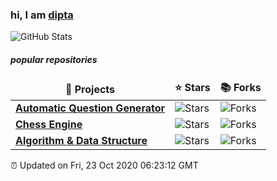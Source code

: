 <h3>hi, I am <a href="https://github.com/dipta-dhar/" target="_blank">dipta</a></h3>

<p><img src="https://github-readme-stats.vercel.app/api?username=dipta-dhar&amp;show_icons=true&theme=merko" alt="GitHub Stats"></p>

<h5>popular repositories</h5>
<table>
  <thead align="center">
    <tr >
      <td><b>🎁 Projects</b></td>
      <td><b>⭐ Stars</b></td>
      <td><b>📚 Forks</b></td>
    </tr>
  </thead>
  <tbody>
    <tr>
      <td><a href="https://github.com/dipta-dhar/Automatic-Question-Generator"><b>Automatic Question Generator</b></a></td>
      <td><img alt="Stars" src="https://img.shields.io/github/stars/dipta-dhar/Automatic-Question-Generator?style=flat-square&labelColor=343b41"/></td>
      <td><img alt="Forks" src="https://img.shields.io/github/forks/dipta-dhar/Automatic-Question-Generator?style=flat-square&labelColor=343b41"/></td>
     </tr>
    <tr>
      <td><a href="https://github.com/dipta-dhar/Chess-Master"><b>Chess Engine</b></a></td>
      <td><img alt="Stars" src="https://img.shields.io/github/stars/dipta-dhar/Chess-Master?style=flat-square&labelColor=343b41"/></td>
      <td><img alt="Forks" src="https://img.shields.io/github/forks/dipta-dhar/Chess-Master?style=flat-square&labelColor=343b41"/></td>
     </tr>
    <tr>
      <td><a href="https://github.com/dipta-dhar/Algorithm-and-DataStructure"><b>Algorithm & Data Structure</b></a></td>
      <td><img alt="Stars" src="https://img.shields.io/github/stars/dipta-dhar/Algorithm-and-DataStructure?style=flat-square&labelColor=343b41"/></td>
      <td><img alt="Forks" src="https://img.shields.io/github/forks/dipta-dhar/Algorithm-and-DataStructure?style=flat-square&labelColor=343b41"/></td>
     </tr>
  </tbody>
</table>

<p>⏰ Updated on Fri, 23 Oct 2020 06:23:12 GMT</p>

<!--
**dipta-dhar/dipta-dhar** is a ✨ _special_ ✨ repository because its `README.md` (this file) appears on your GitHub profile.

Here are some ideas to get you started:

- 🔭 I’m currently working on ...
- 🌱 I’m currently learning ...
- 👯 I’m looking to collaborate on ...
- 🤔 I’m looking for help with ...
- 💬 Ask me about ...
- 📫 How to reach me: ...
- 😄 Pronouns: ...
- ⚡ Fun fact: ...
-->
